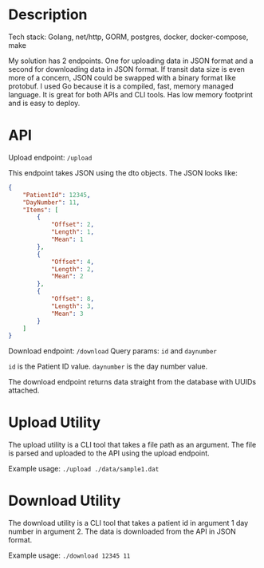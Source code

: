 # Description

Tech stack:
Golang, net/http, GORM, postgres, docker, docker-compose, make

My solution has 2 endpoints. One for uploading data in JSON format and
a second for downloading data in JSON format. If transit data size is
even more of a concern, JSON could be swapped with a binary format like 
protobuf. I used Go because it is a compiled, fast, memory managed language.
It is great for both APIs and CLI tools. Has low memory footprint and is 
easy to deploy.

# API

Upload endpoint: `/upload`

This endpoint takes JSON using the dto objects. The JSON looks like:

```json
{
    "PatientId": 12345,
    "DayNumber": 11,
    "Items": [
        {
            "Offset": 2,
            "Length": 1,
            "Mean": 1
        },
        {
            "Offset": 4,
            "Length": 2,
            "Mean": 2
        },
        {
            "Offset": 8,
            "Length": 3,
            "Mean": 3
        }
    ]
}
```

Download endpoint: `/download`
Query params: `id` and `daynumber`

`id` is the Patient ID value. `daynumber` is the day number value.

The download endpoint returns data straight from the database with UUIDs attached.

# Upload Utility

The upload utility is a CLI tool that takes a file path as an argument. The file
is parsed and uploaded to the API using the upload endpoint.

Example usage: `./upload ./data/sample1.dat`

# Download Utility

The download utility is a CLI tool that takes a patient id in argument 1
day number in argument 2. The data is downloaded from the API in JSON format.

Example usage: `./download 12345 11`
